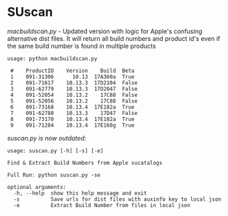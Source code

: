 # SUscan

_macbuildscan.py_ - Updated version with logic for Apple's confusing alternative dist files.
It will return all build numbers and product id's even if the same build number is found in multiple products
```
usage: python macbuildscan.py
```
```
 #    ProductID    Version    Build  Beta
 1    091-31306      10.13  17A360a  True
 2    091-71617    10.13.3  17D2104  False
 3    091-62779    10.13.3  17D2047  False
 4    091-52054    10.13.2    17C88  False
 5    091-52056    10.13.2    17C88  False
 6    091-73168    10.13.4  17E182a  True
 7    091-62780    10.13.3    17D47  False
 8    091-73170    10.13.4  17E182a  True
 9    091-71284    10.13.4  17E160g  True
 ```





_suscan.py is now outdated:_

```
usage: suscan.py [-h] [-s] [-e]

Find & Extract Build Numbers from Apple sucatalogs

Full Run: python suscan.py -se

optional arguments:
  -h, --help  show this help message and exit
  -s          Save urls for dist files with auxinfo key to local json
  -e          Extract Build Number from files in local json
```
